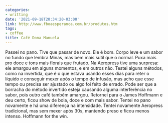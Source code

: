 ```yaml
---
categories:
- writting
date: '2021-09-18T20:34:20-03:00'
link: http://www.fboaesperanca.com.br/produtos.htm
tags:
- coffee
title: Café Dona Manuela
---
```


Passei no pano. Tive que passar de novo. Ele é bom. Corpo leve e um sabor no fundo que lembra Minas, mas bem mais sutil que o normal. Puxa mais pro doce e tons mais florais que frutado. Na Aeropress tive uma surpresa: ele amargou em alguns momentos, e em outros não. Testei alguns métodos, como na invertida, que é o que estava usando esses dias para reter o líquido e conseguir mexer após o tempo de infusão, mas acho que esse tempo ou precisa ser ajustado ou algo foi feito de errado. Pode ser que a borracha do método invertido esteja causando alguma interferência no sabor, pois outro café também amargou. Retornei para o James Hoffmann e deu certo, ficou show de bola, doce e com mais sabor. Tentei no pano novamente e há uma diferença na intensidade. Tentei novamente Aeropress tradicional, mas sem mexer após 30s, mantendo preso e ficou menos intenso. Hoffmann for the win.